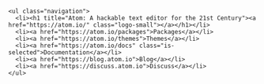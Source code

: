 <html lang="en"><head>
    <meta charset="utf-8">
<title>GitHub package</title>

<link rel="icon" href="/favicon.ico">
<link rel="stylesheet" media="all" href="/assets/stylesheets/application.css" data-proofer-ignore="">


<script type="text/javascript" src="/assets/javascripts/application.js"></script>

  </head>
  <body class="layout-article platform-switch platform-mac">
    <div class="footer-push">
      <div class="top-bar">
  <div class="wrapper no-pad">

    <ul class="navigation">
      <li><h1 title="Atom: A hackable text editor for the 21st Century"><a href="https://atom.io/" class="logo-small"></a></h1></li>
      <li><a href="https://atom.io/packages">Packages</a></li>
      <li><a href="https://atom.io/themes">Themes</a></li>
      <li><a href="https://atom.io/docs" class="is-selected">Documentation</a></li>
      <li><a href="https://blog.atom.io">Blog</a></li>
      <li><a href="https://discuss.atom.io">Discuss</a></li>
    </ul>

  </div>
</div>
